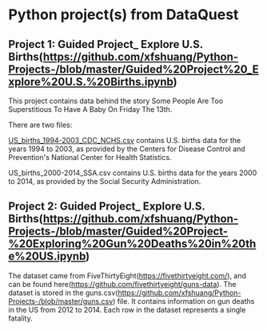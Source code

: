 # Python project(s) from DataQuest
## Project 1: Guided Project_ Explore U.S. Births(https://github.com/xfshuang/Python-Projects-/blob/master/Guided%20Project%20_Explore%20U.S.%20Births.ipynb)
This project contains data behind the story Some People Are Too Superstitious To Have A Baby On Friday The 13th.

There are two files:

[US_births_1994-2003_CDC_NCHS.csv](https://raw.githubusercontent.com/fivethirtyeight/data/master/births/US_births_1994-2003_CDC_NCHS.csv) contains U.S. births data for the years 1994 to 2003, as provided by the Centers for Disease Control and Prevention's National Center for Health Statistics.

US_births_2000-2014_SSA.csv contains U.S. births data for the years 2000 to 2014, as provided by the Social Security Administration.



## Project 2: Guided Project_ Explore U.S. Births(https://github.com/xfshuang/Python-Projects-/blob/master/Guided%20Project-%20Exploring%20Gun%20Deaths%20in%20the%20US.ipynb)

The dataset came from FiveThirtyEight(https://fivethirtyeight.com/), and can be found here(https://github.com/fivethirtyeight/guns-data). The dataset is stored in the guns.csv(https://github.com/xfshuang/Python-Projects-/blob/master/guns.csv) file. It contains information on gun deaths in the US from 2012 to 2014. Each row in the dataset represents a single fatality.

